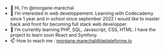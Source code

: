 - 👋 Hi, I’m @morgane-marechal
- 👀 I’m interested in web developpement. Learning with Codecademy since 1 year and in school since september 2022 I would like to master back and front for becoming full stack web developper.
- 🌱 I’m currently learning PHP, SQL, Javascript, CSS, HTML. I have the project to learn soon React and Symfony.
- 📫 How to reach me : morgane.marechal@laplateforme.io

